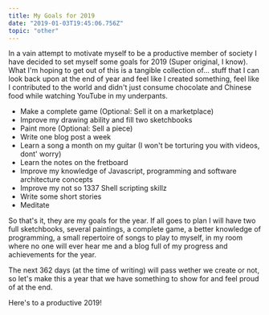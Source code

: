 ```yaml
---
title: My Goals for 2019
date: "2019-01-03T19:45:06.756Z"
topic: "other"
---
```


In a vain attempt to motivate myself to be a productive member of society I have decided to set myself some goals for 2019 (Super original, I know). What I'm hoping to get out of this is a tangible collection of... stuff that I can look back upon at the end of year and feel like I created something, feel like I contributed to the world and didn't just consume chocolate and Chinese food while watching YouTube in my underpants.

 - Make a complete game (Optional: Sell it on a marketplace)
 - Improve my drawing ability and fill two sketchbooks
 - Paint more (Optional: Sell a piece)
 - Write one blog post a week
 - Learn a song a month on my guitar (I won't be torturing you with videos, dont' worry)
 - Learn the notes on the fretboard
- Improve my knowledge of Javascript, programming and software architecture concepts
- Improve my not so 1337 Shell scripting skillz
- Write some short stories
- Meditate

So that's it, they are my goals for the year. If all goes to plan I will have two full sketchbooks, several paintings, a complete game, a better knowledge of programming, a small repertoire of songs to play to myself, in my room where no one will ever hear me and a blog full of my progress  and achievements for the year.

The next 362 days (at the time of writing) will pass wether we create or not, so let's make this a year that we have something to show for and feel proud of at the end.

Here's to a productive 2019!